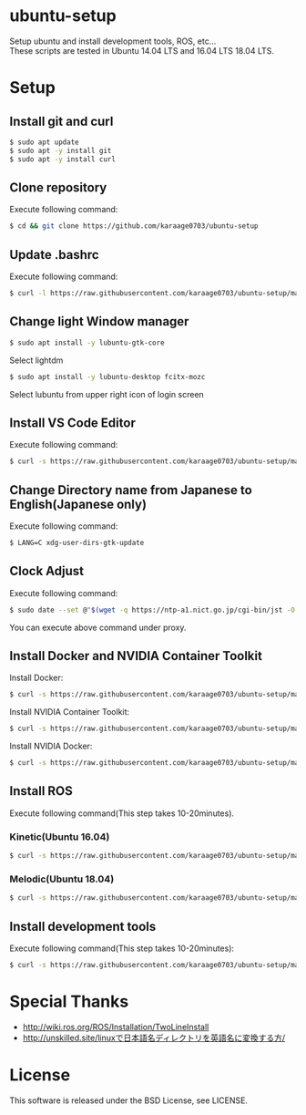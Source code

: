 # ubuntu-setup
Setup ubuntu and install development tools, ROS, etc...  
These scripts are tested in Ubuntu 14.04 LTS and 16.04 LTS 18.04 LTS.

# Setup
## Install git and curl

```sh
$ sudo apt update
$ sudo apt -y install git
$ sudo apt -y install curl
```

## Clone repository
Execute following command:

```sh
$ cd && git clone https://github.com/karaage0703/ubuntu-setup
```

## Update .bashrc
Execute following command:

```sh
$ curl -l https://raw.githubusercontent.com/karaage0703/ubuntu-setup/master/bashrc.patch >> ~/.bashrc
```

## Change light Window manager

```sh
$ sudo apt install -y lubuntu-gtk-core
```

Select lightdm

```sh
$ sudo apt install -y lubuntu-desktop fcitx-mozc
```

Select lubuntu from upper right icon of login screen

## Install VS Code Editor
Execute following command:

```sh
$ curl -s https://raw.githubusercontent.com/karaage0703/ubuntu-setup/master/install-vscode.sh | /bin/bash
```

## Change Directory name from Japanese to English(Japanese only)
Execute following command:

```sh
$ LANG=C xdg-user-dirs-gtk-update
```

## Clock Adjust
Execute following command:

```sh
$ sudo date --set @"$(wget -q https://ntp-a1.nict.go.jp/cgi-bin/jst -O - | sed -n 4p | cut -d. -f1)"
```

You can execute above command under proxy.

## Install Docker and NVIDIA Container Toolkit
Install Docker:

```sh
$ curl -s https://raw.githubusercontent.com/karaage0703/ubuntu-setup/master/install-docker.sh | /bin/bash
```

Install NVIDIA Container Toolkit:

```sh
$ curl -s https://raw.githubusercontent.com/karaage0703/ubuntu-setup/master/install-nvidia-container-toolkit.sh | /bin/bash
```

Install NVIDIA Docker:

```sh
$ curl -s https://raw.githubusercontent.com/karaage0703/ubuntu-setup/master/install-nvidia-docker.sh | /bin/bash
```

## Install ROS
Execute following command(This step takes 10-20minutes).

### Kinetic(Ubuntu 16.04)

```sh
$ curl -s https://raw.githubusercontent.com/karaage0703/ubuntu-setup/master/install-ros-kinetic.sh | /bin/bash
```

### Melodic(Ubuntu 18.04)

```sh
$ curl -s https://raw.githubusercontent.com/karaage0703/ubuntu-setup/master/install-ros-melodic.sh | /bin/bash
```

## Install development tools
Execute following command(This step takes 10-20minutes):

```sh
$ curl -s https://raw.githubusercontent.com/karaage0703/ubuntu-setup/master/install-tools.sh | /bin/bash
```


# Special Thanks
- http://wiki.ros.org/ROS/Installation/TwoLineInstall
- http://unskilled.site/linuxで日本語名ディレクトリを英語名に変換する方/

# License
This software is released under the BSD License, see LICENSE.
